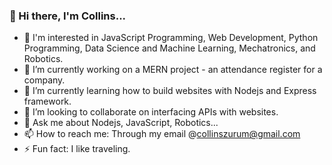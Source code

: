 ### 👋 Hi there, I'm Collins...

<!--
**collins-okafor/collins-okafor** is a ✨ _special_ ✨ repository because its `README.md` (this file) appears on your GitHub profile.

Here are some ideas to get you started:

- 🔭 I’m currently working on ...
- 🌱 I’m currently learning ...
- 👯 I’m looking to collaborate on ...
- 🤔 I’m looking for help with ...
- 💬 Ask me about ...
- 📫 How to reach me: ...
- 😄 Pronouns: ...
- ⚡ Fun fact: ...
-->

- 👀 I'm interested in JavaScript Programming, Web Development, Python Programming, Data Science and Machine Learning, Mechatronics, and Robotics.
- 🔭 I’m currently working on a MERN project - an attendance register for a company.
- 🌱 I’m currently learning how to build websites with Nodejs and Express framework.
- 👯 I’m looking to collaborate on interfacing APIs with websites.
- 💬 Ask me about Nodejs, JavaScript, Robotics...
- 📫 How to reach me: Through my email @collinszurum@gmail.com
- ⚡ Fun fact: I like traveling.


